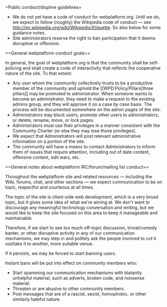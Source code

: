 =Public conduct/displine guidelines=

* We do not yet have a code of conduct for webplatform.org. Until we do, we expect to follow (roughly) the Wikipedia code of conduct — see http://en.wikipedia.org/wiki/Wikipedia:Etiquette. So also below for some guidance notes.
* Site administrators reserve the right to ban participation that it deems disruptive or offensive.

==General webplatform conduct goals==

In general, the goal of webplatform.org is that the community shall be self-policing and shall create a code of interactivity that reflects the cooperative nature of the site. To that extent:

* Any user whom the community collectively trusts to be a productive member of the community and uphold the [[WPD:Policy/Pillars|three pillars]] may be promoted to administrator. When someone wants to become an administrator, they need to make a request to the existing admins group, and they will approve it on a case by case basis. The process will be documented somewhere on the admin pages of the site.
* Administrators may block users, promote other users to administrators, or delete, rename, move, or lock pages.
* Administrators must use their privileges in a manner consistent with the Community Charter (or else they may lose those privileges).
* We expect that Administrators will post relevant administrative information on a portion of the site.
* The community will have a means to contact Administrators to inform them of issues that require attention, including out of date content, offensive content, edit wars, etc.

==General notes about webplatform IRC/forum/mailing list conduct==

Throughout the webplatform site and related resources — including the Wiki, forums, chat, and other sections — we expect communication to be on topic, respectful and courteous at all times.

The topic of the site is client-side web development, which is a very broad topic, but it gives some idea of what we're aiming at. We don't want to discourage any meaningful technology conversation and writing, but we would like to keep the site focused on this area to keep it manageable and maintainable.

Therefore, if we start to see too much off-topic discussion, trivial/comedy banter, or other disruptive activity in any of our communication mechanisms, we may step in and politely ask the people involved to cut it out/take it to another, more suitable venue.

If it persists, we may be forced to start banning users.

Instant bans will be put into effect on community members who:

* Start spamming our communication mechanisms with blatantly unhelpful material, such as adverts, broken code, and nonsense material.
* Threaten or are abusive to other community members.
* Post messages that are of a rascist, sexist, homophobic, or other similarly hateful nature.